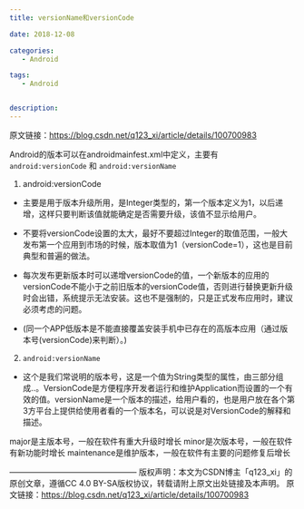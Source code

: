 ```yaml
---
title: versionName和versionCode

date: 2018-12-08

categories: 
   - Android

tags: 
   - Android 


description: ​
---
```



原文链接：https://blog.csdn.net/q123_xi/article/details/100700983



Android的版本可以在androidmainfest.xml中定义，主要有 `android:versionCode` 和 `android:versionName`

1. android:versionCode

* 主要是用于版本升级所用，是Integer类型的，第一个版本定义为1，以后递增，这样只要判断该值就能确定是否需要升级，该值不显示给用户。

* 不要将versionCode设置的太大，最好不要超过Integer的取值范围，一般大发布第一个应用到市场的时候，版本取值为1（versionCode=1），这也是目前典型和普遍的做法。

* 每次发布更新版本时可以递增versionCode的值，一个新版本的应用的versionCode不能小于之前旧版本的versionCode值，否则进行替换更新升级时会出错，系统提示无法安装。这也不是强制的，只是正式发布应用时，建议必须考虑的问题。

* (同一个APP低版本是不能直接覆盖安装手机中已存在的高版本应用（通过版本号(versionCode)来判断）。)


2. `android:versionName`
  
* 这个是我们常说明的版本号，这是一个值为String类型的属性，由三部分组成<major>.<minor>.<point>。VersionCode是方便程序开发者运行和维护Application而设置的一个有效的值。versionName是一个版本的描述，给用户看的，也是用户放在各个第3方平台上提供给使用者看的一个版本名，可以说是对VersionCode的解释和描述。

major是主版本号，一般在软件有重大升级时增长
minor是次版本号，一般在软件有新功能时增长
maintenance是维护版本，一般在软件有主要的问题修复后增长

————————————————
版权声明：本文为CSDN博主「q123_xi」的原创文章，遵循CC 4.0 BY-SA版权协议，转载请附上原文出处链接及本声明。
原文链接：https://blog.csdn.net/q123_xi/article/details/100700983